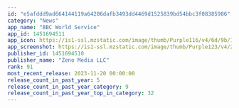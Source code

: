 ```yaml
---
id: "e5afddd9ad664144119a64206dafb3493dd4469d1525839bd54bbc3f08385986"
category: "News"
app_name: "BBC World Service"
app_id: 1451694511
app_icon: https://is1-ssl.mzstatic.com/image/thumb/Purple116/v4/6d/9b/1c/6d9b1c1f-65fb-a376-65eb-39bf7450b5b4/AppIcon-1x_U007emarketing-0-6-0-0-85-220-0.png/1024x1024bb.png
app_screenshot: https://is1-ssl.mzstatic.com/image/thumb/Purple123/v4/2f/29/f1/2f29f19b-d649-29cc-b7da-e09cadb653f8/mzl.nhqxjzdq.png/1242x2688bb.png
publisher_id: 1451694510
publisher_name: "Zeno Media LLC"
rank: 91
most_recent_release: 2023-11-20 00:00:00
release_count_in_past_year: 5
release_count_in_past_year_category: 9
release_count_in_past_year_top_in_category: 32
---
```

